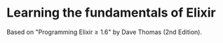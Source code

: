 # Learning the fundamentals of Elixir
Based on "Programming Elixir ≥ 1.6" by Dave Thomas (2nd Edition).


